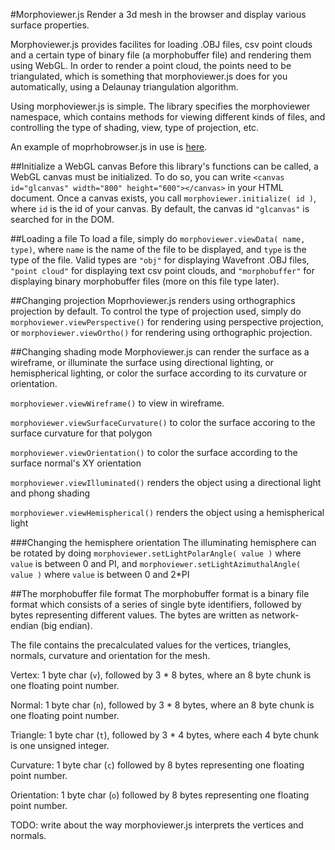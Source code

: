 #Morphoviewer.js
Render a 3d mesh in the browser and display various surface properties.

Morphoviewer.js provides facilites for loading .OBJ files, csv point clouds and a certain type of binary file (a
morphobuffer file) and rendering them using WebGL. In order to render a point cloud, the points need to be triangulated,
which is something that morphoviewer.js does for you automatically, using a Delaunay triangulation algorithm.

Using morphoviewer.js is simple. The library specifies the morphoviewer namespace, which contains methods for viewing
different kinds of files, and controlling the type of shading, view, type of projection, etc.

An example of moprhobrowser.js in use is [here](https://github.com/Nelarius/Nelarius.github.io/blob/master/index.html).

##Initialize a WebGL canvas
Before this library's functions can be called, a WebGL canvas must be initialized. To do so, you can write `<canvas id="glcanvas" width="800" height="600"></canvas>` in your HTML document. Once a canvas exists, you call `morphoviewer.initialize( id )`, where `id` is the id of your canvas. By default, the canvas id `"glcanvas"` is searched for in the DOM.

##Loading a file
To load a file, simply do `morphoviewer.viewData( name, type)`, where `name` is the name of the file to be displayed,
and `type` is the type of the file. Valid types are `"obj"` for displaying Wavefront .OBJ files, `"point cloud"` for
displaying text csv point clouds, and `"morphobuffer"` for displaying binary morphobuffer files (more on this file type
later).

##Changing projection
Moprhoviewer.js renders using orthographics projection by default. To control the type of projection used, simply
do `morphoviewer.viewPerspective()` for rendering using perspective projection, or `morphoviewer.viewOrtho()` for
rendering using orthographic projection.

##Changing shading mode
Morphoviewer.js can render the surface as a wireframe, or illuminate the surface using directional lighting, or 
hemispherical lighting, or color the surface according to its curvature or orientation.

`morphoviewer.viewWireframe()` to view in wireframe.

`morphoviewer.viewSurfaceCurvature()` to color the surface accoring to the surface curvature for that polygon

`morphoviewer.viewOrientation()` to color the surface according to the surface normal's XY orientation

`morphoviewer.viewIlluminated()` renders the object using a directional light and phong shading

`morphoviewer.viewHemispherical()` renders the object using a hemispherical light

###Changing the hemisphere orientation
The illuminating hemisphere can be rotated by doing
`morphoviewer.setLightPolarAngle( value )` where `value` is between 0 and PI, and
`morphoviewer.setLightAzimuthalAngle( value )` where `value` is between 0 and 2*PI

##The morphobuffer file format
The morphobuffer format is a binary file format which consists of a series of single byte identifiers, followed by 
bytes representing different values. The bytes are written as network-endian (big endian).

The file contains the precalculated values for the vertices, triangles, normals, curvature and orientation for the
mesh.

Vertex: 1 byte char (`v`), followed by 3 * 8 bytes, where an 8 byte chunk is one floating point number.

Normal: 1 byte char (`n`), followed by 3 * 8 bytes, where an 8 byte chunk is one floating point number.

Triangle: 1 byte char (`t`), followed by 3 * 4 bytes, where each 4 byte chunk is one unsigned integer.

Curvature: 1 byte char (`c`) followed by 8 bytes representing one floating point number.

Orientation: 1 byte char (`o`) followed by 8 bytes representing one floating point number.

TODO: write about the way morphoviewer.js interprets the vertices and normals.
